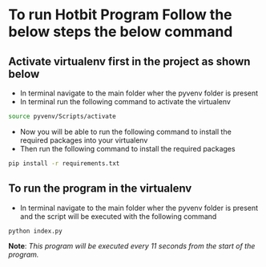 # To run Hotbit Program Follow the below steps the below command


## Activate  virtualenv first in the project as shown below

- In terminal navigate to the main folder wher the pyvenv folder is present
- In terminal run the following command to activate the virtualenv
```bash
source pyvenv/Scripts/activate
```
- Now you will be able to run the following command to install the required packages into your virtualenv
- Then run the following command to install the required packages
 ```bash
 pip install -r requirements.txt
 ```

## To run the program in the virtualenv

- In terminal navigate to the main folder wher the pyvenv folder is present and the script will be executed with the following command 
```bash
python index.py
```

**Note**: *This program will be executed every 11 seconds from the start of the program.*

